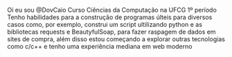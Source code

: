 Oi eu sou @DovCaio
Curso Ciências da Computação na UFCG 1º período
Tenho habilidades para a construção de programas últeis para diversos casos como, por exemplo, construi um script ultilizando python e as bibliotecas requests e BeautyfulSoap, para fazer raspagem de dados em sites de compra, além disso estou começando a explorar outras tecnologias como c/c++ e tenho uma experiência mediana em web moderno
